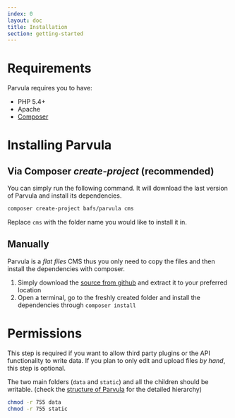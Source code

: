 ```yaml
---
index: 0
layout: doc
title: Installation
section: getting-started
---
```


# Requirements

Parvula requires you to have:

 - PHP 5.4+
 - Apache
 - [Composer](http://getcomposer.org/)

# Installing Parvula

## Via Composer *create-project* (recommended)

You can simply run the following command. It will download the last version of Parvula and install its dependencies.

```bash
composer create-project bafs/parvula cms
```

Replace `cms` with the folder name you would like to install it in.

## Manually

Parvula is a *flat files* CMS thus you only need to copy the files and then install the dependencies with composer.

 1. Simply download the [source from github](https://github.com/BafS/parvula/releases) and extract it to your preferred location
 2. Open a terminal, go to the freshly created folder and install the dependencies through `composer install`

# Permissions

This step is required if you want to allow third party plugins or the API functionality to write data.
If you plan to only edit and upload files *by hand*, this step is optional.

The two main folders (`data` and `static`) and all the children should be writable.
(check the [structure of Parvula](/docs/content/structure) for the detailed hierarchy)

```bash
chmod -r 755 data
chmod -r 755 static
```
